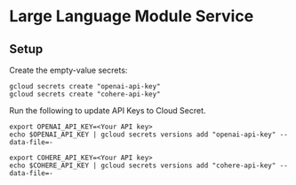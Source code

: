 # Large Language Module Service

## Setup

Create the empty-value secrets:
```
gcloud secrets create "openai-api-key"
gcloud secrets create "cohere-api-key"
```

Run the following to update API Keys to Cloud Secret.

```
export OPENAI_API_KEY=<Your API key>
echo $OPENAI_API_KEY | gcloud secrets versions add "openai-api-key" --data-file=-

export COHERE_API_KEY=<Your API key>
echo $COHERE_API_KEY | gcloud secrets versions add "cohere-api-key" --data-file=-
```
